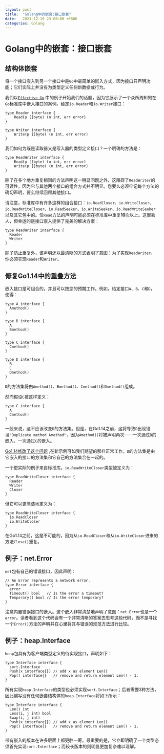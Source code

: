 ```yaml
---
layout: post
title:  "Golang中的嵌套:接口嵌套"
date:   2021-12-19 23:00:00 +0800
categories: Golang
---
```


# Golang中的嵌套：接口嵌套

## 结构体嵌套
将一个接口嵌入到另一个接口中是`Go`中最简单的嵌入方式，因为接口只声明功能；它们实际上并没有为类型定义任何新数据或行为。

我们以[`Effective Go`](https://golang.org/doc/effective_go.html#embedding) 中的例子开始我们的话题，因为它展示了一个众所周知的在`Go`标准库中嵌入接口的案例。给定`io.Reader`和`io.Writer`接口：

```golang
type Reader interface {
    Read(p []byte) (n int, err error)
}

type Writer interface {
    Write(p []byte) (n int, err error)
}
```
我们如何为既是读取器又是写入器的类型定义接口？一个明确的方法是：
```golang
type ReadWriter interface {
    Read(p []byte) (n int, err error)
    Write(p []byte) (n int, err error)
}
```

除了在多个地方重复相同的方法声明这一明显问题之外，这阻碍了`ReadWriter`的可读性，因为它与其他两个接口的组合方式并不明显。您要么必须牢记每个方法的确切声明，要么继续回顾其他接口。

请注意，标准库中有许多这样的组合接口：`io.ReadCloser`、`io.WriteCloser`、`io.ReadWriteCloser`、`io.ReadSeeker`、`io.WriteSeeker`、`io.ReadWriteSeeker`以及其它包中的。仅`Read`方法的声明可能必须在标准库中重复**10**次以上。这很丢人，但幸运的是接口嵌入提供了完美的解决方案：

```golang
type ReadWriter interface {
  Reader
  Writer
}
```
除了防止重复外，该声明还以最清晰的方式表明了意图：为了实现`ReadWriter`，你必须实现`Reader`和`Writer`。

## 修复Go1.14中的重叠方法

嵌入接口是可组合的，并且可以按您的预期工作。例如，给定接口`A`、`B`、`C`和`D`，使得：
```golang
type A interface {
  Amethod()
}

type B interface {
  A
  Bmethod()
}

type C interface {
  Cmethod()
}

type D interface {
  B
  C
  Dmethod()
}
```
`D`的方法集将由`Amethod()`、`Bmethod()`、`Cmethod()`和`Dmethod()`组成。

然而假设`C`被这样定义：
```golang
type C interface {
  A
  Cmethod()
}
```

一般来说，这不应该改变`D`的方法集。但是，在Go1.14之前，这将导致`D`出现错误`"Duplicate method Amethod"`，因为`Amethod()`将被声明两次——一次通过`B`的嵌入，一次通过`C`的嵌入。

[Go1.14修改了这个问题](https://github.com/golang/proposal/blob/master/design/6977-overlapping-interfaces.md) ,在新示例可如我们期望的那样正常工作。`D`的方法集是由它嵌入的接口的方法集和它自己的方法集合在一起的。

一个更实际的例子来自标准库。`io.ReadWriteCloser`类型被定义为：
```golang
type ReadWriteCloser interface {
  Reader
  Writer
  Closer
}
```
但它可以更简洁地定义为：
```golang
type ReadWriteCloser interface {
  io.ReadCloser
  io.WriteCloser
}
```

在Go1.14之前，这是不可能的，因为从`io.ReadCloser`和从`io.WriteCloser`进来的方法`Close()`重复。

## 例子：net.Error

`net`包有自己的错误接口，因此声明：
```golang
// An Error represents a network error.
type Error interface {
  error
  Timeout() bool   // Is the error a timeout?
  Temporary() bool // Is the error temporary?
}
```
注意内置错误接口的嵌入。这个嵌入非常清楚地声明了意图：`net.Error`也是一个`error`。读者看到这个代码会有一个非常清晰的答案去思考这段代码，而不是寻找一个`Error()`方法的声明并在心里将其与错误的规范方法进行比较。

## 例子：heap.Interface
`heap`包具有为客户端类型定义的待实现接口，声明如下：
```golang
type Interface interface {
  sort.Interface
  Push(x interface{}) // add x as element Len()
  Pop() interface{}   // remove and return element Len() - 1.
}
```

所有实现`heap.Interface`的类型也必须实现`sort.Interface`；后者需要3种方法，因此编写没有任何嵌套结构体的`heap.Interface`将如下所示：
```golang
type Interface interface {
  Len() int
  Less(i, j int) bool
  Swap(i, j int)
  Push(x interface{}) // add x as element Len()
  Pop() interface{}   // remove and return element Len() - 1.
}
```
带有嵌入的版本在许多层面上都更胜一筹。最重要的是，它立即明确了一个类型必须首先实现`sort.Interface`；而较长版本的则明显更加复杂难以理解。